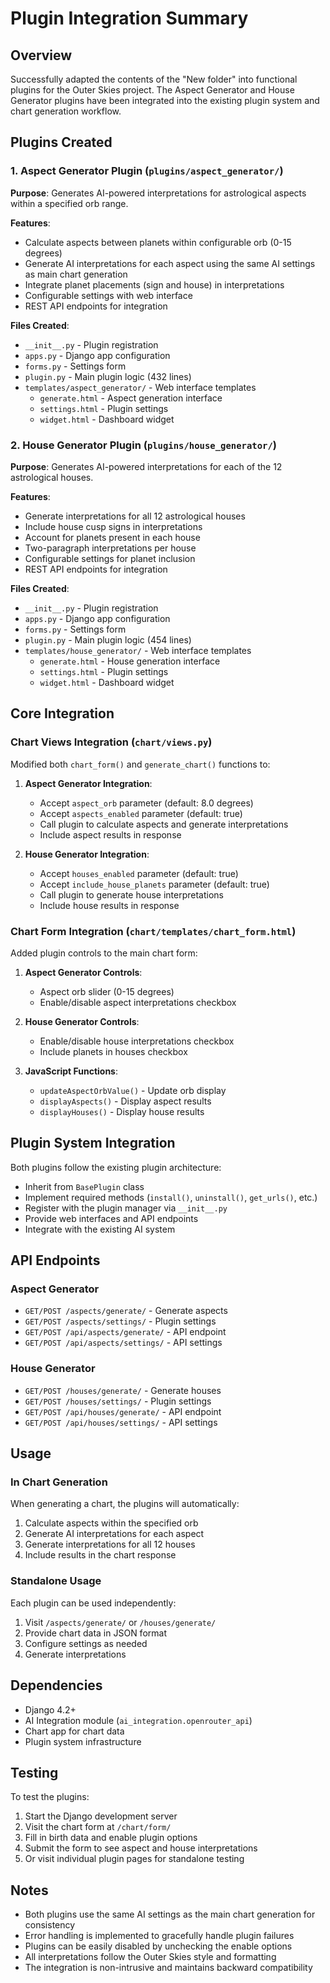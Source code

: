 # Plugin Integration Summary

## Overview
Successfully adapted the contents of the "New folder" into functional plugins for the Outer Skies project. The Aspect Generator and House Generator plugins have been integrated into the existing plugin system and chart generation workflow.

## Plugins Created

### 1. Aspect Generator Plugin (`plugins/aspect_generator/`)
**Purpose**: Generates AI-powered interpretations for astrological aspects within a specified orb range.

**Features**:
- Calculate aspects between planets within configurable orb (0-15 degrees)
- Generate AI interpretations for each aspect using the same AI settings as main chart generation
- Integrate planet placements (sign and house) in interpretations
- Configurable settings with web interface
- REST API endpoints for integration

**Files Created**:
- `__init__.py` - Plugin registration
- `apps.py` - Django app configuration
- `forms.py` - Settings form
- `plugin.py` - Main plugin logic (432 lines)
- `templates/aspect_generator/` - Web interface templates
  - `generate.html` - Aspect generation interface
  - `settings.html` - Plugin settings
  - `widget.html` - Dashboard widget

### 2. House Generator Plugin (`plugins/house_generator/`)
**Purpose**: Generates AI-powered interpretations for each of the 12 astrological houses.

**Features**:
- Generate interpretations for all 12 astrological houses
- Include house cusp signs in interpretations
- Account for planets present in each house
- Two-paragraph interpretations per house
- Configurable settings for planet inclusion
- REST API endpoints for integration

**Files Created**:
- `__init__.py` - Plugin registration
- `apps.py` - Django app configuration
- `forms.py` - Settings form
- `plugin.py` - Main plugin logic (454 lines)
- `templates/house_generator/` - Web interface templates
  - `generate.html` - House generation interface
  - `settings.html` - Plugin settings
  - `widget.html` - Dashboard widget

## Core Integration

### Chart Views Integration (`chart/views.py`)
Modified both `chart_form()` and `generate_chart()` functions to:

1. **Aspect Generator Integration**:
   - Accept `aspect_orb` parameter (default: 8.0 degrees)
   - Accept `aspects_enabled` parameter (default: true)
   - Call plugin to calculate aspects and generate interpretations
   - Include aspect results in response

2. **House Generator Integration**:
   - Accept `houses_enabled` parameter (default: true)
   - Accept `include_house_planets` parameter (default: true)
   - Call plugin to generate house interpretations
   - Include house results in response

### Chart Form Integration (`chart/templates/chart_form.html`)
Added plugin controls to the main chart form:

1. **Aspect Generator Controls**:
   - Aspect orb slider (0-15 degrees)
   - Enable/disable aspect interpretations checkbox

2. **House Generator Controls**:
   - Enable/disable house interpretations checkbox
   - Include planets in houses checkbox

3. **JavaScript Functions**:
   - `updateAspectOrbValue()` - Update orb display
   - `displayAspects()` - Display aspect results
   - `displayHouses()` - Display house results

## Plugin System Integration

Both plugins follow the existing plugin architecture:
- Inherit from `BasePlugin` class
- Implement required methods (`install()`, `uninstall()`, `get_urls()`, etc.)
- Register with the plugin manager via `__init__.py`
- Provide web interfaces and API endpoints
- Integrate with the existing AI system

## API Endpoints

### Aspect Generator
- `GET/POST /aspects/generate/` - Generate aspects
- `GET/POST /aspects/settings/` - Plugin settings
- `GET/POST /api/aspects/generate/` - API endpoint
- `GET/POST /api/aspects/settings/` - API settings

### House Generator
- `GET/POST /houses/generate/` - Generate houses
- `GET/POST /houses/settings/` - Plugin settings
- `GET/POST /api/houses/generate/` - API endpoint
- `GET/POST /api/houses/settings/` - API settings

## Usage

### In Chart Generation
When generating a chart, the plugins will automatically:
1. Calculate aspects within the specified orb
2. Generate AI interpretations for each aspect
3. Generate interpretations for all 12 houses
4. Include results in the chart response

### Standalone Usage
Each plugin can be used independently:
1. Visit `/aspects/generate/` or `/houses/generate/`
2. Provide chart data in JSON format
3. Configure settings as needed
4. Generate interpretations

## Dependencies
- Django 4.2+
- AI Integration module (`ai_integration.openrouter_api`)
- Chart app for chart data
- Plugin system infrastructure

## Testing
To test the plugins:
1. Start the Django development server
2. Visit the chart form at `/chart/form/`
3. Fill in birth data and enable plugin options
4. Submit the form to see aspect and house interpretations
5. Or visit individual plugin pages for standalone testing

## Notes
- Both plugins use the same AI settings as the main chart generation for consistency
- Error handling is implemented to gracefully handle plugin failures
- Plugins can be easily disabled by unchecking the enable options
- All interpretations follow the Outer Skies style and formatting
- The integration is non-intrusive and maintains backward compatibility 